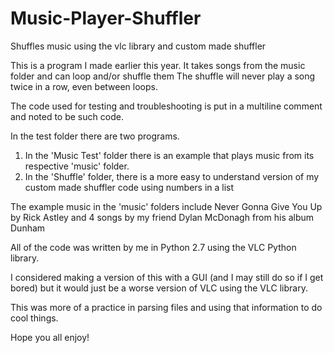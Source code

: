 # Music-Player-Shuffler
Shuffles music using the vlc library and custom made shuffler

This is a program I made earlier this year. It takes songs from the music folder and can loop and/or shuffle them
The shuffle will never play a song twice in a row, even between loops.

The code used for testing and troubleshooting is put in a multiline comment and noted to be such code.

In the test folder there are two programs. 
1) In the 'Music Test' folder there is an example that plays music from its respective 'music' folder.
2) In the 'Shuffle' folder, there is a more easy to understand version of my custom made shuffler code using numbers in a list

The example music in the 'music' folders include Never Gonna Give You Up by Rick Astley and 4 songs by my friend Dylan McDonagh from his album Dunham

All of the code was written by me in Python 2.7 using the VLC Python library.

I considered making a version of this with a GUI (and I may still do so if I get bored) but it would just be a worse version of VLC using the VLC library.

This was more of a practice in parsing files and using that information to do cool things.

Hope you all enjoy!

